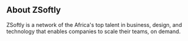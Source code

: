 ## About ZSoftly
ZSoftly is a network of the Africa's top talent in business, design, and technology that enables companies to scale their teams, on demand.
